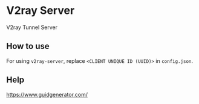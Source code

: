 # V2ray Server

V2ray Tunnel Server

## How to use

For using `v2ray-server`, replace `<CLIENT UNIQUE ID (UUID)>` in `config.json`.

## Help

https://www.guidgenerator.com/

